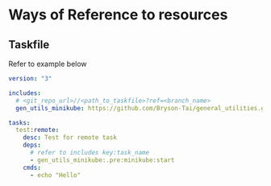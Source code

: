 # Ways of Reference to resources

## Taskfile

Refer to example below

```yaml
version: "3"

includes:
  # <git_repo_url>//<path_to_taskfile>?ref=<branch_name>
  gen_utils_minikube: https://github.com/Bryson-Tai/general_utilities.git//Taskfile/minikube.yaml?ref=main

tasks:
  test:remote:
    desc: Test for remote task
    deps:
      # refer to includes key:task_name
      - gen_utils_minikube:.pre:minikube:start
    cmds:
      - echo "Hello"
```
